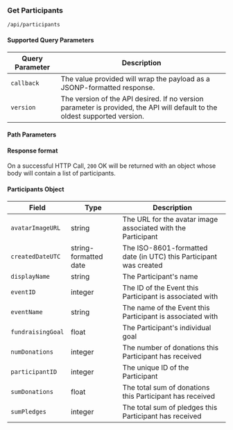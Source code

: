 ### Get Participants
`/api/participants`
#### Supported Query Parameters
|Query Parameter|Description|
|---|---|
|`callback`|The value provided will wrap the payload as a JSONP-formatted response.|
|`version`|The version of the API desired. If no version parameter is provided, the API will default to the oldest supported version.|
#### Path Parameters

#### Response format
On a successful HTTP Call, `200` OK will be returned with an object whose body will contain a list of participants.
#### Participants Object
|Field|Type|Description|
|---|---|---|
|`avatarImageURL` |string|The URL for the avatar image associated with the Participant|
|`createdDateUTC` |string-formatted date|The ISO-8601-formatted date (in UTC) this Participant was created|
|`displayName` |string|The Participant's name|
|`eventID` |integer|The ID of the Event this Participant is associated with|
|`eventName` |string|The name of the Event this Participant is associated with|
|`fundraisingGoal` |float|The Participant's individual goal|
|`numDonations` |integer|The number of donations this Participant has received|
|`participantID` |integer|The unique ID of the Participant|
|`sumDonations` |float|The total sum of donations this Participant has received|
|`sumPledges` |integer|The total sum of pledges this Participant has received|
